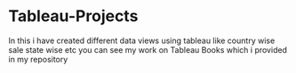 # Tableau-Projects
In this i have created different data views using tableau like country wise sale state wise etc you can see my work on Tableau Books which i provided in my repository
